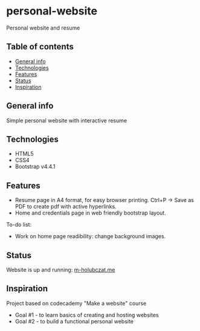 # personal-website
Personal website and resume

## Table of contents
* [General info](#general-info)
* [Technologies](#technologies)
* [Features](#features)
* [Status](#status)
* [Inspiration](#inspiration)

## General info
Simple personal website with interactive resume

## Technologies
* HTML5
* CSS4
* Bootstrap v4.4.1

## Features
* Resume page in A4 format, for easy browser printing. Ctrl+P -> Save as PDF to create pdf with active hyperlinks.  
* Home and credentials page in web friendly bootstrap layout.

To-do list:
* Work on home page readibility: change background images.

## Status
Website is up and running: [m-holubczat.me](m-holubczat.me)

## Inspiration
Project based on codecademy "Make a website" course
* Goal #1 - to learn basics of creating and hosting websites
* Goal #2 - to build a functional personal website
